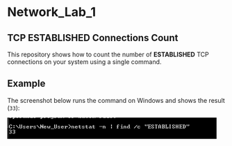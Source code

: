 # Network_Lab_1
 

## TCP ESTABLISHED Connections Count

This repository shows how to count the number of **ESTABLISHED** TCP connections on your system using a single command.

## Example

The screenshot below runs the command on Windows and shows the result (`33`):

![ESTABLISHED Count](https://raw.githubusercontent.com/Rustamov13/network_lab_1/main/lab1.png)



